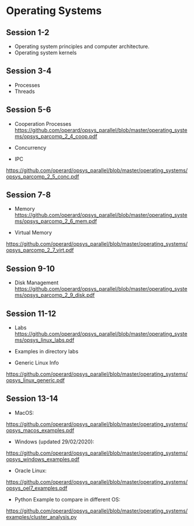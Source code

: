 # Operating Systems

## Session 1-2

-	Operating system principles and computer architecture. 
-	Operating system kernels

## Session 3-4

- Processes
- Threads

## Session 5-6

- Cooperation Processes
https://github.com/operard/opsys_parallel/blob/master/operating_systems/opsys_parcomp_2_4_coop.pdf

- Concurrency
- IPC

https://github.com/operard/opsys_parallel/blob/master/operating_systems/opsys_parcomp_2_5_conc.pdf

## Session 7-8

- Memory
https://github.com/operard/opsys_parallel/blob/master/operating_systems/opsys_parcomp_2_6_mem.pdf

- Virtual Memory

https://github.com/operard/opsys_parallel/blob/master/operating_systems/opsys_parcomp_2_7_virt.pdf

## Session 9-10

- Disk Management
https://github.com/operard/opsys_parallel/blob/master/operating_systems/opsys_parcomp_2_9_disk.pdf

## Session 11-12

- Labs
https://github.com/operard/opsys_parallel/blob/master/operating_systems/opsys_linux_labs.pdf

- Examples in directory labs

- Generic Linux Info

https://github.com/operard/opsys_parallel/blob/master/operating_systems/opsys_linux_generic.pdf


## Session 13-14

- MacOS:

https://github.com/operard/opsys_parallel/blob/master/operating_systems/opsys_macos_examples.pdf

- Windows (updated 29/02/2020):

https://github.com/operard/opsys_parallel/blob/master/operating_systems/opsys_windows_examples.pdf

- Oracle Linux:

https://github.com/operard/opsys_parallel/blob/master/operating_systems/opsys_oel7_examples.pdf

- Python Example to compare in different OS:

https://github.com/operard/opsys_parallel/blob/master/operating_systems/examples/cluster_analysis.py
